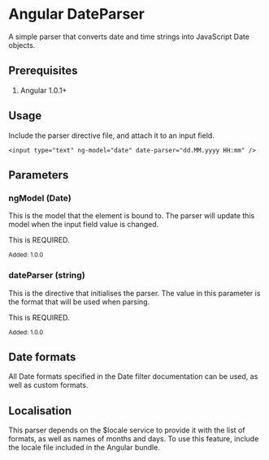 # Angular DateParser

A simple parser that converts date and time strings into JavaScript Date objects.

## Prerequisites

1. Angular 1.0.1+

## Usage

Include the parser directive file, and attach it to an input field.

    <input type="text" ng-model="date" date-parser="dd.MM.yyyy HH:mm" />

## Parameters

### ngModel (Date)

This is the model that the element is bound to. The parser will update this model when the input field value is changed.

This is REQUIRED.

<sub>Added: 1.0.0</sub>

### dateParser (string)

This is the directive that initialises the parser. The value in this parameter is the format that will be used when parsing.

This is REQUIRED.

<sub>Added: 1.0.0</sub>

## Date formats

All Date formats specified in the Date filter documentation can be used, as well as custom formats.

## Localisation

This parser depends on the $locale service to provide it with the list of formats, as well as names of months and days. To use this feature, include the locale file included in the Angular bundle.
